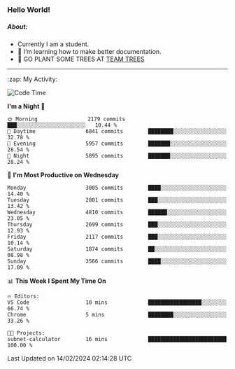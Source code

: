 ### Hello World!

##### About:
- Currently I am a student.
- 🌱 I’m learning how to make better documentation.
- 🌱 GO PLANT SOME TREES AT [TEAM TREES](https://teamtrees.org/)

---
  <summary>:zap: My Activity:</summary>
  
<!--START_SECTION:waka-->
![Code Time](http://img.shields.io/badge/Code%20Time-1%2C280%20hrs%208%20mins-blue)

**I'm a Night 🦉** 

```text
🌞 Morning                2179 commits        ███░░░░░░░░░░░░░░░░░░░░░░   10.44 % 
🌆 Daytime                6841 commits        ████████░░░░░░░░░░░░░░░░░   32.78 % 
🌃 Evening                5957 commits        ███████░░░░░░░░░░░░░░░░░░   28.54 % 
🌙 Night                  5895 commits        ███████░░░░░░░░░░░░░░░░░░   28.24 % 
```
📅 **I'm Most Productive on Wednesday** 

```text
Monday                   3005 commits        ████░░░░░░░░░░░░░░░░░░░░░   14.40 % 
Tuesday                  2801 commits        ███░░░░░░░░░░░░░░░░░░░░░░   13.42 % 
Wednesday                4810 commits        ██████░░░░░░░░░░░░░░░░░░░   23.05 % 
Thursday                 2699 commits        ███░░░░░░░░░░░░░░░░░░░░░░   12.93 % 
Friday                   2117 commits        ███░░░░░░░░░░░░░░░░░░░░░░   10.14 % 
Saturday                 1874 commits        ██░░░░░░░░░░░░░░░░░░░░░░░   08.98 % 
Sunday                   3566 commits        ████░░░░░░░░░░░░░░░░░░░░░   17.09 % 
```


📊 **This Week I Spent My Time On** 

```text
🔥 Editors: 
VS Code                  10 mins             █████████████████░░░░░░░░   66.74 % 
Chrome                   5 mins              ████████░░░░░░░░░░░░░░░░░   33.26 % 

🐱‍💻 Projects: 
subnet-calculator        16 mins             █████████████████████████   100.00 % 
```


 Last Updated on 14/02/2024 02:14:28 UTC
<!--END_SECTION:waka-->
